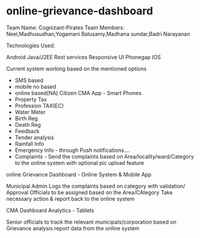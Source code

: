online-grievance-dashboard
==========================
Team Name: Cognizant-Pirates
Team Members: Neel,Madhusudhan,Yogamani Balusamy,Madhana sundar,Badri Narayanan

Technologies Used:

Android
Java/J2EE
Rest services
Responsive UI
Phonegap
IOS


Current system working based on the mentioned options
* SMS based
* mobile no based
* online based(NA)
Citizen CMA App - Smart Phones 
* Property Tax 
* Profession TAX(EC) 
* Water Meter 
* Birth Reg 
* Death Reg 
* Feedback 
* Tender analysis 
* Rainfall Info 
* Emergency Info - through Push notifications…. 
* Complaints - Send the complaints based on Area/locality/ward/Category to the online system with optional pic upload feature

online Grievance Dashboard - Online System & Mobile App

  Municipal Admin Logs the complaints based on category with validation/ Approval
  Officials to be assigned based on the Area/CAtegory
  Take necessary action & report back to the online system
  
CMA Dashboard Analytics - Tablets

Senior officials to track the relevant municipals/corporation based on Grievance analysis report data from the online system
